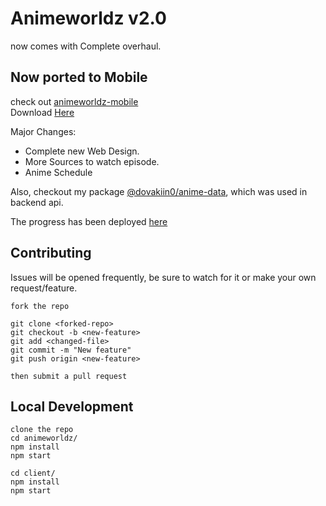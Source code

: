 # Animeworldz v2.0
now comes with Complete overhaul.

## Now ported to Mobile
check out [animeworldz-mobile](https://github.com/Dovakiin0/animeworldz-mobile)  
Download [Here](https://github.com/Dovakiin0/animeworldz-mobile/releases/download/2.0.0/animeworldz-signed.apk)

Major Changes:
 - Complete new Web Design.
 - More Sources to watch episode.
 - Anime Schedule

Also, checkout my package [@dovakiin0/anime-data](https://github.com/Dovakiin0/anime-data), which was used in backend api. 

The progress has been deployed [here](https://animeworldz.herokuapp.com)

## Contributing
Issues will be opened frequently, be sure to watch for it or make your own request/feature.  
```
fork the repo

git clone <forked-repo>
git checkout -b <new-feature>
git add <changed-file>
git commit -m "New feature"
git push origin <new-feature>

then submit a pull request
```

## Local Development
```
clone the repo
cd animeworldz/
npm install
npm start

cd client/
npm install
npm start
```
